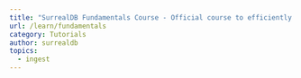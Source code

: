 ```yaml
---
title: "SurrealDB Fundamentals Course - Official course to efficiently learn SurrealDB in 3 hours."
url: /learn/fundamentals
category: Tutorials
author: surrealdb
topics:
  - ingest
---
```


